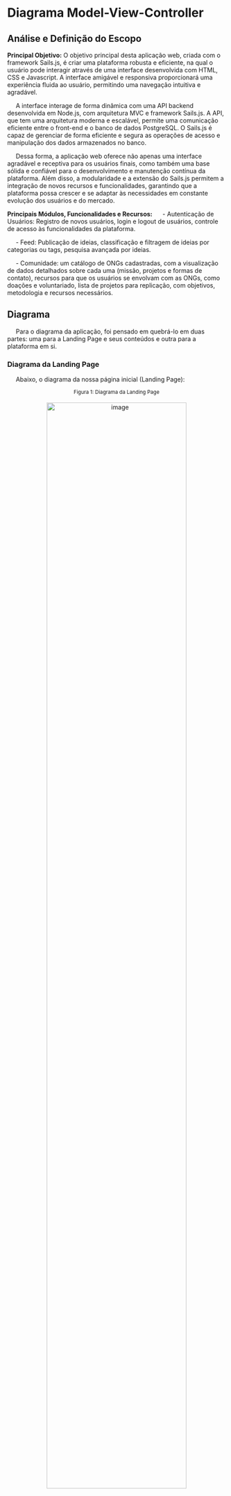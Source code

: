 # Diagrama Model-View-Controller
## Análise e Definição do Escopo
<b> Principal Objetivo:</b> O objetivo principal desta aplicação web, criada com o framework Sails.js, é criar uma plataforma robusta e eficiente, na qual o usuário pode interagir através de uma interface desenvolvida com HTML, CSS e Javascript. A interface amigável e responsiva proporcionará uma experiência fluida ao usuário, permitindo uma navegação intuitiva e agradável.

&nbsp;&nbsp;&nbsp;&nbsp;  A interface interage de forma dinâmica com uma API backend desenvolvida em Node.js, com arquitetura MVC e framework Sails.js. A API, que tem uma arquitetura moderna e escalável, permite uma comunicação eficiente entre o front-end e o banco de dados PostgreSQL. O Sails.js é capaz de gerenciar de forma eficiente e segura as operações de acesso e manipulação dos dados armazenados no banco.


&nbsp;&nbsp;&nbsp;&nbsp;  Dessa forma, a aplicação web oferece não apenas uma interface agradável e receptiva para os usuários finais, como também uma base sólida e confiável para o desenvolvimento e manutenção contínua da plataforma. Além disso, a modularidade e a extensão do Sails.js permitem a integração de novos recursos e funcionalidades, garantindo que a plataforma possa crescer e se adaptar às necessidades em constante evolução dos usuários e do mercado.


<b> Principais Módulos, Funcionalidades e Recursos:</b> 
&nbsp;&nbsp;&nbsp;&nbsp; - Autenticação de Usuários: Registro de novos usuários, login e logout de usuários, controle de acesso às funcionalidades da plataforma.

&nbsp;&nbsp;&nbsp;&nbsp; - Feed:
Publicação de ideias, classificação e filtragem de ideias por categorias ou tags, pesquisa avançada por ideias.

&nbsp;&nbsp;&nbsp;&nbsp; - Comunidade: um catálogo de ONGs cadastradas, com a visualização de dados detalhados sobre cada uma (missão, projetos e formas de contato), recursos para que os usuários se envolvam com as ONGs, como doações e voluntariado, lista de projetos para replicação, com objetivos, metodologia e recursos necessários.

## Diagrama
&nbsp;&nbsp;&nbsp;&nbsp; Para o diagrama da aplicação, foi pensado em quebrá-lo em duas partes: uma para a Landing Page e seus conteúdos e outra para a plataforma em si.
### Diagrama da Landing Page
&nbsp;&nbsp;&nbsp;&nbsp; Abaixo, o diagrama da nossa página inicial (Landing Page):
<div align="center" width="100%">
 <sub>Figura 1: Diagrama da Landing Page</sub><br><br>
<img src = "assets/MVC .drawio.png " alt="image" width="80%" height="auto"></div>

&nbsp;&nbsp;&nbsp;&nbsp; O usuário terá acesso à interação de input somente após efetuar login e cadastro. Em todas as outras páginas, a nossa API responderá somente às solicitações GET e às chamadas de endpoint para o frontend.

### Diagrama da Plataforma
&nbsp;&nbsp;&nbsp;&nbsp; Abaixo, o diagrama da nossa plataforma:
<div align="center" width="100%">
 <sub>Figura 1: Diagrama da Plataforma</sub><br><br>
<img src = "assets/MVC Plataforma.drawio.png " alt="image" width="80%" height="auto"></div>

&nbsp;&nbsp;&nbsp;&nbsp; Ao acessar a plataforma, o usuário terá a oportunidade de interagir com o banco de dados, desde postagens até visualizações do feed e busca por ONGs, projetos similares e pessoas com interesses semelhantes.













